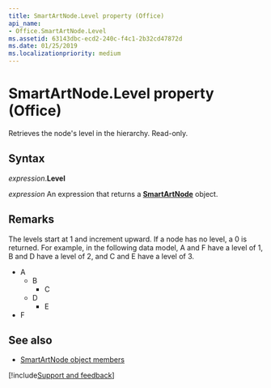 ```yaml
---
title: SmartArtNode.Level property (Office)
api_name:
- Office.SmartArtNode.Level
ms.assetid: 63143dbc-ecd2-240c-f4c1-2b32cd47872d
ms.date: 01/25/2019
ms.localizationpriority: medium
---
```



# SmartArtNode.Level property (Office)

Retrieves the node's level in the hierarchy. Read-only.


## Syntax

_expression_.**Level**

_expression_ An expression that returns a **[SmartArtNode](Office.SmartArtNode.md)** object.


## Remarks

The levels start at 1 and increment upward. If a node has no level, a 0 is returned. For example, in the following data model, A and F have a level of 1, B and D have a level of 2, and C and E have a level of 3.

- A   
  - B 
    - C    
  - D    
    - E    
- F
    

## See also

- [SmartArtNode object members](overview/Library-Reference/smartartnode-members-office.md)



[!include[Support and feedback](~/includes/feedback-boilerplate.md)]